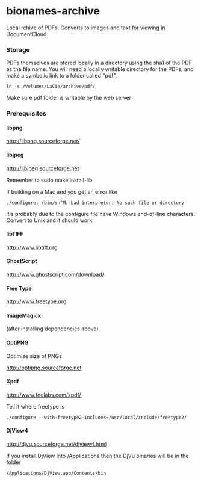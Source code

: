 bionames-archive
================

Local rchive of PDFs. Converts to images and text for viewing in DocumentCloud.

### Storage

PDFs themselves are stored locally in a directory using the sha1 of the PDF as the file name. You will
need a locally writable directory for the PDFs, and make a symbolic link to a folder called "pdf".

	ln -s /Volumes/LaCie/archive/pdf/

Make sure pdf folder is writable by the web server

### Prerequisites


#### libpng

http://libpng.sourceforge.net/

#### libjpeg

http://libjpeg.sourceforge.net

Remember to 
	sudo make install-lib

If building on a Mac and you get an error like

	./configure: /bin/sh^M: bad interpreter: No such file or directory
	
it's probably due to the configure file have Windows end-of-line characters. Convert to Unix and it should work

#### libTIFF

http://www.libtiff.org

#### GhostScript

http://www.ghostscript.com/download/

#### Free Type

http://www.freetype.org

#### ImageMagick

(after installing dependencies above)

#### OptiPNG

Optimise size of PNGs

http://optipng.sourceforge.net

#### Xpdf

http://www.foolabs.com/xpdf/

Tell it where freetype is

	./configure --with-freetype2-includes=/usr/local/include/freetype2/


#### DjView4

http://djvu.sourceforge.net/djview4.html

If you install DjView into /Applications then the DjVu binaries will be in the folder 

	/Applications/DjView.app/Contents/bin



